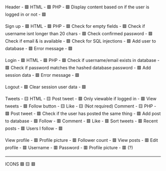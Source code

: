 Header - 🟩
    HTML - 🟩
    PHP - 🟩
        Display content based on if the user is logged in or not - 🟩

Sign up - 🟩
    HTML - 🟩
    PHP - 🟩
        Check for empty fields - 🟩
        Check if username isnt longer than 20 chars - 🟩
        Check confirmed password - 🟩
        Check if email & is available - 🟩
            Check for SQL injections - 🟩
        Add user to database - 🟩
        Error message - 🟩

Login - 🟩
    HTML - 🟩
    PHP - 🟩
        Check if username/email exists in database - 🟩
        Check if password matches the hashed database password - 🟩
        Add session data - 🟩
        Error message - 🟩

Logout - 🟩
    Clear session user data - 🟩

Tweets - 🟨
    HTML - 🟨
        Post tweet - 🟩
            Only viewable if logged in - 🟩
        View tweets - 🟩
            Follow button - 🟨
            Like - 🟨 (Not required)
            Comment - 🟨
    PHP - 🟩
        Post tweet - 🟩
            Check if the user has posted the same thing - 🟩
            Add post to database - 🟩
            Follow - 🟥
            Comment - 🟥
            Like - 🟥
            Sort tweets - 🟥
                Recent posts - 🟥
                Users I follow - 🟥

View profile - 🟥
    Profile picture - 🟥
    Follower count - 🟥
    View posts - 🟥
    Edit profile - 🟥
        Username - 🟥
        Password - 🟥
        Profile picture - 🟥 (?)
            
---------------------------

ICONS
🟩  🟨  🟥